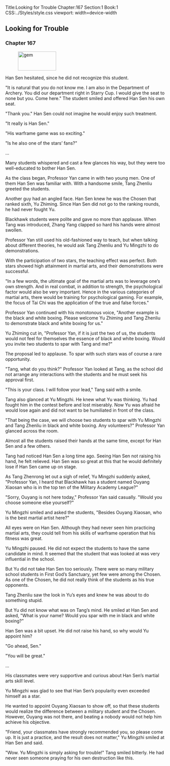 Title:Looking for Trouble 
Chapter:167 
Section:1 
Book:1 
CSS:../Styles/style.css 
viewport: width=device-width
  
## Looking for Trouble
### Chapter 167 
<figure>
	<img src="../Images/gem.gif" alt="gem" id="gem" width="120" height="60" />
</figure>
  

  
  Han Sen hesitated, since he did not recognize this student.

"It is natural that you do not know me. I am also in the Department of Archery. You did our department right in Starry Cup. I would give the seat to none but you. Come here." The student smiled and offered Han Sen his own seat.

"Thank you." Han Sen could not imagine he would enjoy such treatment.

"It really is Han Sen."

"His warframe game was so exciting."

"Is he also one of the stars’ fans?"

...

Many students whispered and cast a few glances his way, but they were too well-educated to bother Han Sen.

As the class began, Professor Yan came in with two young men. One of them Han Sen was familiar with. With a handsome smile, Tang Zhenliu greeted the students.

Another guy had an angled face. Han Sen knew he was the Chosen that ranked sixth, Yu Zhiming. Since Han Sen did not go to the ranking rounds, he had never fought Yu.

Blackhawk students were polite and gave no more than applause. When Tang was introduced, Zhang Yang clapped so hard his hands were almost swollen.

Professor Yan still used his old-fashioned way to teach, but when talking about different theories, he would ask Tang Zhenliu and Yu Mingzhi to do demonstrations.

With the participation of two stars, the teaching effect was perfect. Both stars showed high attainment in martial arts, and their demonstrations were successful.

"In a few words, the ultimate goal of the martial arts was to leverage one’s own strength. And in real combat, in addition to strength, the psychological factor would also be very important. Hence in the various categories of martial arts, there would be training for psychological gaming. For example, the focus of Tai Chi was the application of the true and false forces."

Professor Yan continued with his monotonous voice, "Another example is the black and white boxing. Please welcome Yu Zhiming and Tang Zhenliu to demonstrate black and white boxing for us."

Yu Zhiming cut in, "Professor Yan, if it is just the two of us, the students would not feel for themselves the essence of black and white boxing. Would you invite two students to spar with Tang and me?"

The proposal led to applause. To spar with such stars was of course a rare opportunity.

"Tang, what do you think?" Professor Yan looked at Tang, as the school did not arrange any interactions with the students and he must seek his approval first.

"This is your class. I will follow your lead," Tang said with a smile.

Tang also glanced at Yu Mingzhi. He knew what Yu was thinking. Yu had fought him in the contest before and lost miserably. Now Yu was afraid he would lose again and did not want to be humiliated in front of the class.

"That being the case, we will choose two students to spar with Yu Mingzhi and Tang Zhenliu in black and white boxing. Any volunteers?" Professor Yan glanced across the room.

Almost all the students raised their hands at the same time, except for Han Sen and a few others.

Tang had noticed Han Sen a long time ago. Seeing Han Sen not raising his hand, he felt relieved. Han Sen was so great at this that he would definitely lose if Han Sen came up on stage.

As Tang Zhenrong let out a sigh of relief, Yu Mingzhi suddenly asked, "Professor Yan, I heard that Blackhawk has a student named Ouyang Xiaosan who is in the top ten of the Military Academy League?"

"Sorry, Ouyang is not here today," Professor Yan said casually. "Would you choose someone else yourself?"

Yu Mingzhi smiled and asked the students, "Besides Ouyang Xiaosan, who is the best martial artist here?"

All eyes were on Han Sen. Although they had never seen him practicing martial arts, they could tell from his skills of warframe operation that his fitness was great.

Yu Mingzhi paused. He did not expect the students to have the same candidate in mind. It seemed that the student that was looked at was very influential in the school.

But Yu did not take Han Sen too seriously. There were so many military school students in First God’s Sanctuary, yet few were among the Chosen. As one of the Chosen, he did not really think of the students as his true opponents.

Tang Zhenliu saw the look in Yu’s eyes and knew he was about to do something stupid.

But Yu did not know what was on Tang’s mind. He smiled at Han Sen and asked, "What is your name? Would you spar with me in black and white boxing?"

Han Sen was a bit upset. He did not raise his hand, so why would Yu appoint him?

"Go ahead, Sen."

"You will be great."

...

His classmates were very supportive and curious about Han Sen’s martial arts skill level.

Yu Mingzhi was glad to see that Han Sen’s popularity even exceeded himself as a star.

He wanted to appoint Ouyang Xiaosan to show off, so that these students would realize the difference between a military student and the Chosen. However, Ouyang was not there, and beating a nobody would not help him achieve his objective.

"Friend, your classmates have strongly recommended you, so please come up. It is just a practice, and the result does not matter," Yu Mingzhi smiled at Han Sen and said.

"Wow. Yu Mingzhi is simply asking for trouble!" Tang smiled bitterly. He had never seen someone praying for his own destruction like this.
